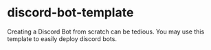 # discord-bot-template
Creating a Discord Bot from scratch can be tedious. You may use this template to easily deploy discord bots.
